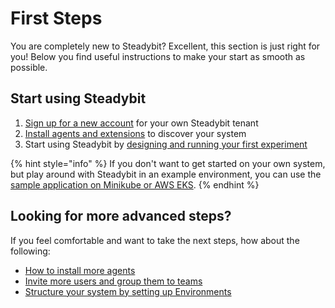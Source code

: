 # First Steps

You are completely new to Steadybit? Excellent, this section is just right for you! Below you find useful instructions to make your start as smooth as possible.

## Start using Steadybit

1. [Sign up for a new account](https://signup.steadybit.com/) for your own Steadybit tenant
2. [Install agents and extensions](set-up-agents/README.md) to discover your system
3. Start using Steadybit by [designing and running your first experiment](run-experiment/README.md)

{% hint style="info" %}
If you don't want to get started on your own system, but play around with Steadybit in an example environment, you can use the [sample application on Minikube or AWS EKS](deploy-example-application/README.md).
{% endhint %}

## Looking for more advanced steps?

If you feel comfortable and want to take the next steps, how about the following:

- [How to install more agents](../install-and-configure/install-agent/README.md)
- [Invite more users and group them to teams](../install-and-configure/manage-teams-and-users/README.md)
- [Structure your system by setting up Environments](../install-and-configure/manage-environments/README.md)
